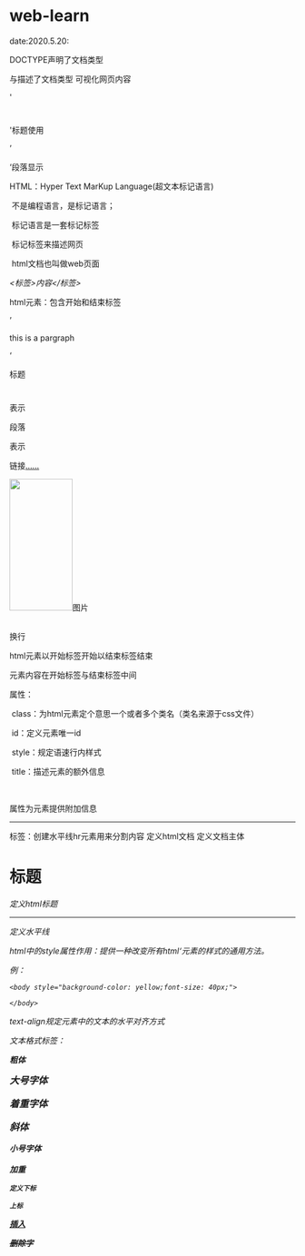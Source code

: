 # web-learn

date:2020.5.20:

DOCTYPE声明了文档类型

<html>与</html>描述了文档类型

<body></body>可视化网页内容

'<h1></h1>'标题使用

’<p></p>‘段落显示





HTML：Hyper  Text  MarKup Language(超文本标记语言)

​			不是编程语言，是标记语言；

​			标记语言是一套标记标签

​			标记标签来描述网页

​			html文档也叫做web页面

*<标签>内容</标签>*



html元素：包含开始和结束标签

’<p>this is a pargraph</p>‘



标题<h1></h1>表示

段落<p></p>表示

链接<a href="www.baidu.com">……</a>

<img src="C:/Users/LENOVO/Pictures" width="111" height="232">图片

<br />换行



html元素以开始标签开始以结束标签结束

元素内容在开始标签与结束标签中间

属性：

​	class：为html元素定个意思一个或者多个类名（类名来源于css文件）

​	id：定义元素唯一id

​	style：规定语速行内样式

​	title：描述元素的额外信息

​	

属性为元素提供附加信息



<hr color="red" />标签：创建水平线hr元素用来分割内容

<html> 定义html文档

<body>定义文档主体

<h1>标题
    <h6> 定义html标题

<hr />定义水平线

<!--……-->



html中的style属性作用：提供一种改变所有html‘元素的样式的通用方法。

例：

```
<body style="background-color: yellow;font-size: 40px;">

</body>

```

text-align规定元素中的文本的水平对齐方式



文本格式标签：

<b>粗体

<big>大号字体

<em>着重字体

<i>斜体

<small>小号字体

<strong>加重

<sub>定义下标

<sup>上标

<ins>插入

<del>删除字



 























